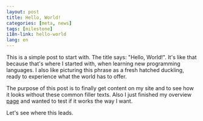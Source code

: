 ```yaml
---
layout: post
title: Hello, World!
categories: [meta, news]
tags: [milestone]
i18n-link: hello-world
lang: en
---
```

This is a simple post to start with. The title says: "Hello, World!". It's like that because that's where I started with, when learning new programming languages. I also like picturing this phrase as a fresh hatched duckling, ready to experience what the world has to offer.

The purpose of this post is to finally get content on my site and to see how it looks without these common filler texts. Also I just finished my overview [page](/) and wanted to test if it works the way I want.

Let's see where this leads.
